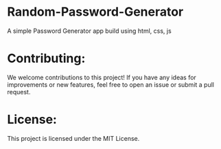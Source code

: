 # Random-Password-Generator
A simple Password Generator app build using html, css, js
# Contributing:
We welcome contributions to this project! If you have any ideas for improvements or new features, feel free to open an issue or submit a pull request.
# License: 
This project is licensed under the MIT License.
